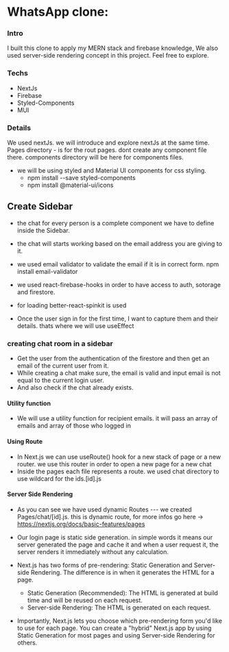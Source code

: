 # WhatsApp clone:

### Intro
I built this clone to apply my MERN stack and firebase knowledge, We also used server-side rendering concept in this project. Feel free to explore. 

### Techs
- NextJs
- Firebase
- Styled-Components
- MUI



### Details 
We used nextJs. we will introduce and explore nextJs at the same time.
Pages directory - is for the rout pages. dont create any component file there. 
components directory will be here for components files.


- we will be using styled and Material UI components for css styling.
	* npm install --save styled-components
	* npm install @material-ui/icons


## Create Sidebar
* the chat for every person is a complete component we have to define inside the Sidebar.
* the chat will starts working based on the email address you are giving to it.
* we used email validator to validate the email if it is in correct form.  npm install email-validator
* we used react-firebase-hooks in order to have access to auth, sotorage and firestore.
* for loading better-react-spinkit is used




* Once the user sign in for the first time, I want to capture them and their details. thats where we will use useEffect

### creating chat room in a sidebar
* Get the user from the authentication of the firestore and then get an email of the current user from it.
* While creating a chat make sure, the email is valid and input email is not equal to the current login user.
* And also check if the chat already exists.
#### Utility function
* We will use a utility function for recipient emails. it will pass an array of emails and array of those who logged in
#### Using Route
* In Next.js we can use useRoute() hook for a new stack of page or a new router. we use this router in order to open a new page for a new chat
* Inside the pages each file represents a route. we used chat directory to use wildcard for the ids.[id].js
#### Server Side Rendering
* As you can see we have used dynamic Routes --- we created Pages/chat/[id].js. this is dynamic route, for more infos go here -> https://nextjs.org/docs/basic-features/pages
* Our login page is static side generation. in simple words it means our server generated the page and cache it and when a user request it, the server renders it immediately without any calculation.
* Next.js has two forms of pre-rendering: Static Generation and Server-side Rendering. The difference is in when it generates the HTML for a page.

    * Static Generation (Recommended): The HTML is generated at build time and will be reused on each request.
    * Server-side Rendering: The HTML is generated on each request.

- Importantly, Next.js lets you choose which pre-rendering form you'd like to use for each page. You can create a "hybrid" Next.js app by using Static Generation for most pages and using Server-side Rendering for others.

















	
